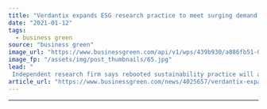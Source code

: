 ```yaml
---
title: "Verdantix expands ESG research practice to meet surging demand for green tech"
date: "2021-01-12"
tags: 
  - business green
source: "business green"
image_url: "https://www.businessgreen.com/api/v1/wps/439b930/a886fb51-0f8a-4daf-8739-7e84e0008225/1/verdantix-185x114.jpg"
image_fp: "/assets/img/post_thumbnails/65.jpg"
lead: "
 Independent research firm says rebooted sustainability practice will allow companies to grow more sustainably  ..."
article_url: "https://www.businessgreen.com/news/4025657/verdantix-expands-esg-research-practice-meet-surging-demand-green-tech"
---
```


---
